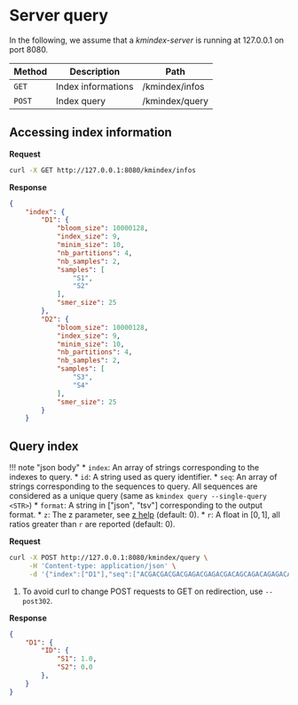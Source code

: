 # Server query

In the following, we assume that a *kmindex-server* is running at 127.0.0.1 on port 8080.


| Method | Description | Path |
| ------ | ----------- | ---  |
| `GET`  | Index informations | /kmindex/infos |
| `POST` | Index query | /kmindex/query |

## **Accessing index information**

**Request**
```bash
curl -X GET http://127.0.0.1:8080/kmindex/infos
```

**Response**
```json
{
    "index": {
        "D1": {
            "bloom_size": 10000128,
            "index_size": 9,
            "minim_size": 10,
            "nb_partitions": 4,
            "nb_samples": 2,
            "samples": [
                "S1",
                "S2"
            ],
            "smer_size": 25
        },
        "D2": {
            "bloom_size": 10000128,
            "index_size": 9,
            "minim_size": 10,
            "nb_partitions": 4,
            "nb_samples": 2,
            "samples": [
                "S3",
                "S4"
            ],
            "smer_size": 25
        }
    }
```

## Query index

!!! note "json body"
    * `index`: An array of strings corresponding to the indexes to query.
    * `id`: A string used as query identifier.
    * `seq`: An array of strings corresponding to the sequences to query. All sequences are considered as a unique query (same as `kmindex query --single-query <STR>`)
    * `format`: A string in ["json", "tsv"] corresponding to the output format.
    * `z`: The z parameter, see [z help](query.md#about-the-z-parameter) (default: 0).
    * `r`: A float in $[0,1]$, all ratios greater than `r` are reported (default: 0).

**Request**

```bash
curl -X POST http://127.0.0.1:8080/kmindex/query \
     -H 'Content-type: application/json' \
     -d '{"index":["D1"],"seq":["ACGACGACGACGAGACGAGACGACAGCAGACAGAGACATAATATACT"], "id":"ID","z":3} #(1)!'
```
1. To avoid curl to change POST requests to GET on redirection, use `--post302`.

**Response**

```json
{
    "D1": {
        "ID": {
            "S1": 1.0,
            "S2": 0.0
        },
    }
}
```



```
